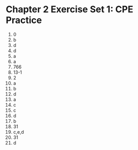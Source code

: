 # Chapter 2 Exercise Set 1: CPE Practice
1. 0
2. b
3. d
4. d
5. a
6. a
7. 766
8. 13-1
9. 2
10. a
11. b
12. d
13. a
14. c
15. c
16. d
17. b
18. 31
19. c,e,d
20. 31
21. d
